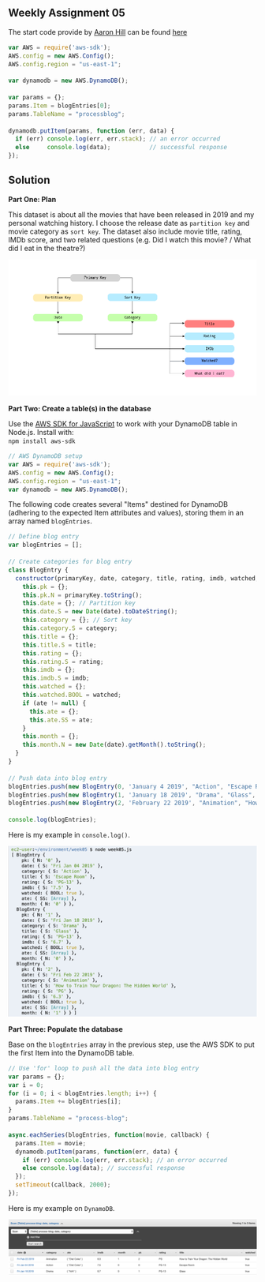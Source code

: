 ## Weekly Assignment 05

The start code provide by [Aaron Hill](https://github.com/aaronxhill) can be found [here](https://github.com/visualizedata/data-structures/blob/master/weekly_assignment_05.md)

```javascript
var AWS = require('aws-sdk');
AWS.config = new AWS.Config();
AWS.config.region = "us-east-1";

var dynamodb = new AWS.DynamoDB();

var params = {};
params.Item = blogEntries[0]; 
params.TableName = "processblog";

dynamodb.putItem(params, function (err, data) {
  if (err) console.log(err, err.stack); // an error occurred
  else     console.log(data);           // successful response
});
```

## Solution
**Part One: Plan**

This dataset is about all the movies that have been released in 2019 and my personal watching history. I choose the release date as `partition key` and movie category as `sort key`. The dataset also include movie title, rating, IMDb score, and two related questions (e.g. Did I watch this movie? / What did I eat in the theatre?)

![illustrative images](./data-model.png)

**Part Two: Create a table(s) in the database**

Use the [AWS SDK for JavaScript](https://docs.aws.amazon.com/AWSJavaScriptSDK/latest/) to work with your DynamoDB table in Node.js. Install with:  
`npm install aws-sdk`

```javascript
// AWS DynamoDB setup
var AWS = require('aws-sdk');
AWS.config = new AWS.Config();
AWS.config.region = "us-east-1";
var dynamodb = new AWS.DynamoDB();
```

The following code creates several "Items" destined for DynamoDB (adhering to the expected Item attributes and values), storing them in an array named `blogEntries`.

```javascript
// Define blog entry
var blogEntries = [];

// Create categories for blog entry
class BlogEntry {
  constructor(primaryKey, date, category, title, rating, imdb, watched, ate) {
    this.pk = {};
    this.pk.N = primaryKey.toString();
    this.date = {}; // Partition key
    this.date.S = new Date(date).toDateString();
    this.category = {}; // Sort key
    this.category.S = category;
    this.title = {};
    this.title.S = title;
    this.rating = {};
    this.rating.S = rating;
    this.imdb = {};
    this.imdb.S = imdb;
    this.watched = {};
    this.watched.BOOL = watched;
    if (ate != null) {
      this.ate = {};
      this.ate.SS = ate;
    }
    this.month = {};
    this.month.N = new Date(date).getMonth().toString();
  }
}

// Push data into blog entry
blogEntries.push(new BlogEntry(0, 'January 4 2019', "Action", "Escape Room", "PG-13", "7.5", true, ["Diet Coke"]));
blogEntries.push(new BlogEntry(1, 'January 18 2019', "Drama", "Glass", "PG-13", "6.7", true, ["N/A"]));
blogEntries.push(new BlogEntry(2, 'February 22 2019', "Animation", "How to Train Your Dragon: The Hidden World", "PG", "6.3", true, ["Diet Coke"]));

console.log(blogEntries);
```

Here is my example in `console.log()`.

![illustrative images](./sample-1.png)

**Part Three: Populate the database**

Base on the `blogEntries` array in the previous step, use the AWS SDK to put the first Item into the DynamoDB table. 

```javascript
// Use 'for' loop to push all the data into blog entry
var params = {};
var i = 0;
for (i = 0; i < blogEntries.length; i++) {
  params.Item += blogEntries[i];
}
params.TableName = "process-blog";

async.eachSeries(blogEntries, function(movie, callback) {
  params.Item = movie;
  dynamodb.putItem(params, function(err, data) {
    if (err) console.log(err, err.stack); // an error occurred
    else console.log(data); // successful response
  });
  setTimeout(callback, 2000);
});
```

Here is my example on `DynamoDB`.

![illustrative images](./sample-2.png)
